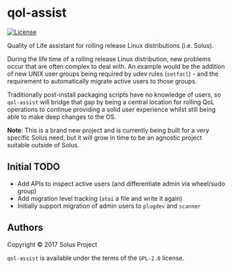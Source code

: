 # qol-assist

[![License](https://img.shields.io/badge/License-GPL%202.0-blue.svg)](https://opensource.org/licenses/GPL-2.0)

Quality of Life assistant for rolling release Linux distributions (i.e. Solus).

During the life time of a rolling release Linux distribution, new problems occur that are often
complex to deal with. An example would be the addition of new UNIX user groups being required
by udev rules (`setfacl`) - and the requirement to automatically migrate active users to those
groups.

Traditionally post-install packaging scripts have no knowledge of users, so `qol-assist`
will bridge that gap by being a central location for rolling QoL operations to continue
providing a solid user experience whilst still being able to make deep changes to the OS.

**Note**: This is a brand new project and is currently being built for a very specific Solus
need, but it will grow in time to be an agnostic project suitable outside of Solus.

## Initial TODO

 - Add APIs to inspect active users (and differentiate admin via wheel/sudo group)
 - Add migration level tracking (`atoi` a file and write it again)
 - Initially support migration of admin users to `plugdev` and `scanner`

## Authors

Copyright © 2017 Solus Project

`qol-assist` is available under the terms of the `GPL-2.0` license.
